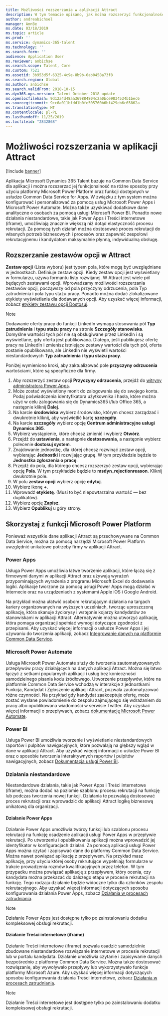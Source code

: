 ```yaml
---
title: Możliwości rozszerzania w aplikacji Attract
description: W tym temacie opisano, jak można rozszerzyć funkcjonalność aplikacji Microsoft Dynamics 365 Talent - Attract przy użyciu platformy Microsoft Power Platform.
author: andreabichsel
manager: AnnBe
ms.date: 03/18/2019
ms.topic: article
ms.prod: ''
ms.service: dynamics-365-talent
ms.technology: ''
ms.search.form: ''
audience: Application User
ms.reviewer: anbichse
ms.search.scope: Talent, Core
ms.custom: 7521
ms.assetid: 3b953d5f-6325-4c9e-8b9b-6ab0458a73f8
ms.search.region: Global
ms.author: anbichse
ms.search.validFrom: 2018-10-15
ms.dyn365.ops.version: Talent October 2018 update
ms.openlocfilehash: 9d12a4d48aa369884804c2a0bce9834534b1bec6
ms.sourcegitcommit: 9cc6a011bfdd1b0fe505760b6bf429eb6c65862a
ms.translationtype: HT
ms.contentlocale: pl-PL
ms.lasthandoff: 11/25/2019
ms.locfileid: "2832868"
---
```

# <a name="extensibility-in-attract"></a>Możliwości rozszerzania w aplikacji Attract

[!include [banner](includes/banner.md)]

Aplikacja Microsoft Dynamics 365 Talent bazuje na Common Data Service dla aplikacji i można rozszerzać jej funkcjonalność na różne sposoby przy użyciu platformy Microsoft Power Platform oraz funkcji dostępnych w usłudze Common Data Service for Apps. W związku z tym system można konfigurować i personalizować za pomocą usług Microsoft Power Apps i Microsoft Power Automate. Można także uzyskiwać dodatkowe dane analityczne o osobach za pomocą usługi Microsoft Power BI. Ponadto nowe działania niestandardowe, takie jak Power Apps i Treści internetowe (iframe), umożliwiają znacznie większą niż dotąd elastyczność procesu rekrutacji. Za pomocą tych działań można dostosować proces rekrutacji do własnych potrzeb biznesowych i procesów oraz zapewnić zespołowi rekrutacyjnemu i kandydatom maksymalnie płynną, indywidualną obsługę.

## <a name="extending-option-sets-in-attract"></a>Rozszerzanie zestawów opcji w Attract

**Zestaw opcji** (Lista wyboru) jest typem pola, które mogą być uwzględniane w jednostkach. Definiuje zestaw opcji. Kiedy zestaw opcji jest wyświetlany w formularzu, używa formantu listy rozwijanej.  W Attract jest wiele pól będących zestawami opcji.  Wprowadzamy możliwości rozszerzania zestawów opcji, począwszy od pola przyczyny odrzucenia, pola Typ zatrudnienia i pola typu stażu pracy.   Ponadto można dodać zlokalizowane etykiety wyświetlania dla dodawanych opcji. Aby uzyskać więcej informacji, zobacz [etykiety zestawu opcji Dostosuj](https://docs.microsoft.com/powerapps/developer/common-data-service/customize-labels-support-multiple-languages).

> [!NOTE]
> Dodawanie oferty pracy do funkcji LinkedIn wymaga stosowania pól **Typ zatrudnienia** i **typu stażu pracy** na stronie **Szczegóły stanowiska**. Domyślne wartości tych pól nie są obsługiwane przez LinkedIn i są wyświetlane, gdy oferta jest publikowana. Dlatego, jeśli publikujesz ofertę pracy na LinkedIn i zmienisz istniejące zestawy wartości dla tych pól, oferta zostanie opublikowana, ale LinkedIn nie wyświetli wartości niestandardowych **Typ zatrudnienia** i **typu stażu pracy**.  

Poniżej wymieniono kroki, aby zaktualizować pole **przyczyny odrzucenia** wartościami, które są specyficzne dla firmy.  

1. Aby rozszerzyć zestaw opcji **Przyczyny odrzucenia**, przejdź do [witryny administratora Power Apps](https://admin.powerapps.com).
2. Może zostać wyświetlony monit do zalogowania się do swojego konta. Podaj poświadczenia identyfikatora użytkownika i hasła, które można użyć w celu zalogowania się do Dynamics365 i/lub Office 365, a następnie kliknij **Dalej**.
3. Na karcie **środowiska** wybierz środowisko, którym chcesz zarządzać i dwukrotnie kliknij, aby wyświetlić kartę **szczegóły**.
4. Na karcie **szczegóły** wybierz opcję **Centrum administracyjne usługi Dynamics 365**.
5. Wybierz wystąpienie, które chcesz zmienić i wybierz **Otwórz**.
6. Przejdź do **ustawienia**, a następnie **dostosowania**, a następnie wybierz polecenie **dostosuj system**.
7. Znajdowanie jednostkę, dla której chcesz rozwinąć zestaw opcji, wybierając **Jednostki** i rozwijając grupę. W tym przykładzie będzie to **Jednostka zgłoszenia o pracę**.
8. Przejdź do pola, dla którego chcesz rozszerzyć zestaw opcji, wybierając opcję **Pola**. W tym przykładzie będzie to **msdyn_rejectionreason**. Kliknij dwukrotnie pole.
9. W polu **zestaw opcji** wybierz opcję **edytuj**.
10. Wybierz ikonę **+**.
11. Wprowadź **etykietę**.  (Musi to być niepowtarzalna wartość — bez duplikatów).
12. Wybierz opcję **Zapisz**.
13. Wybierz **Opublikuj** u góry strony.

## <a name="take-advantage-of-the-microsoft-power-platform"></a>Skorzystaj z funkcji Microsoft Power Platform 

Ponieważ wszystkie dane aplikacji Attract są przechowywane na Common Data Service, można za pomocą narzędzi Microsoft Power Platform uwzględnić unikatowe potrzeby firmy w aplikacji Attract.

### <a name="power-apps"></a>Power Apps

Usługa Power Apps umożliwia łatwe tworzenie aplikacji, które łączą się z firmowymi danymi w aplikacji Attract oraz używają wyrażeń przypominających wyrażenia z programu Microsoft Excel do dodawania logiki. Aplikacje tworzone za pomocą usługi Power Apps mogą działać w Internecie oraz na urządzeniach z systemami Apple iOS i Google Android.

Na przykład można ułatwić osobom rekrutującym działania na targach kariery organizowanych na wyższych uczelniach, tworząc uproszczoną aplikację, która skanuje życiorysy i wstępnie kojarzy kandydatów ze stanowiskami w aplikacji Attract. Alternatywnie można utworzyć aplikację, która pomaga organizacji spełniać wymogi dotyczące zgodności z przepisami. Aby uzyskać więcej informacji o usłudze Power Apps i jej używaniu do tworzenia aplikacji, zobacz [Integrowanie danych na platformie Common Data Service](https://docs.microsoft.com/powerapps).

### <a name="microsoft-power-automate"></a>Microsoft Power Automate 

Usługa Microsoft Power Automate służy do tworzenia zautomatyzowanych przepływów pracy działających na danych aplikacji Attract. Można się łatwo łączyć z setkami popularnych aplikacji i usług bez konieczności samodzielnego pisania kodu źródłowego. Utworzenie przepływów, które na platformie Common Data Service wchodzą w interakcje z jednostkami Funkcja, Kandydat i Zgłoszenie aplikacji Attract, pozwala zautomatyzować różne czynności. Na przykład gdy kandydat zaakceptuje ofertę, może zostać wysłane powiadomienie do zespołu zajmującego się wdrażaniem do pracy albo opublikowana wiadomości w serwisie Twitter. Aby uzyskać więcej informacji o przepływach, zobacz [dokumentację Microsoft Power Automate](https://docs.microsoft.com/flow/).

### <a name="power-bi"></a>Power BI

Usługa Power BI umożliwia tworzenie i wyświetlanie niestandardowych raportów i pulpitów nawigacyjnych, które pozwalają na głębszy wgląd w dane w aplikacji Attract. Aby uzyskać więcej informacji o usłudze Power BI oraz o sposobie tworzenia interaktywnych raportów i pulpitów nawigacyjnych, zobacz [Dokumentacja usługi Power BI](https://docs.microsoft.com/power-bi/).

### <a name="custom-activities"></a>Działania niestandardowe 

Niestandardowe działania, takie jak Power Apps i Treści internetowe (iframe), można dodać na poziomie szablonu procesu rekrutacji na funkcję lub podczas tworzenia nowej funkcji. Działania te pozwalają dostosować proces rekrutacji oraz wprowadzić do aplikacji Attract logikę biznesową unikatową dla organizacji.

#### <a name="power-apps-activity"></a>Działanie Power Apps 

Działanie Power Apps umożliwia twórcy funkcji lub szablonu procesu rekrutacji na funkcję osadzenie aplikacji usługi Power Apps w przepływie rekrutacji. Po utworzeniu i opublikowaniu aplikacji można wprowadzić jej identyfikator w konfiguracjach działań. Za pomocą aplikacji usługi Power Apps można czytać i zapisywać dane do platformy Common Data Service. Można nawet powiązać aplikację z przepływem. Na przykład masz aplikację, przy użyciu której osoby rekrutujące wypełniają formularze w trakcie prowadzenia rozmów kwalifikacyjnych przez telefon. W tym przypadku można powiązać aplikację z przepływem, który ocenia, czy kandydata można przekazać do dalszego etapu w procesie rekrutacji na funkcję. Tego rodzaju działanie będzie widoczne tylko dla członków zespołu rekrutacyjnego. Aby uzyskać więcej informacji dotyczących sposobu konfigurowania działania Power Apps, zobacz [ Działania w procesach zatrudniania](./activities-attract.md).

> [!NOTE]
> Działanie Power Apps jest dostępne tylko po zainstalowaniu dodatku kompleksowej obsługi rekrutacji.

#### <a name="web-content-iframe-activity"></a>Działanie Treści internetowe (iframe)

Działanie Treści internetowe (iframe) pozwala osadzić samodzielnie zbudowane niestandardowe rozwiązanie internetowe w procesie rekrutacji lub w portalu kandydata. Działanie umożliwia czytanie i zapisywanie danych bezpośrednio z platformy Common Data Service. Można także dostosować rozwiązanie, aby wywoływało przepływy lub wykorzystywało funkcje platformy Microsoft Azure. Aby uzyskać więcej informacji dotyczących sposobu konfigurowania działania Treści internetowe, zobacz [Działania w procesach zatrudniania](./activities-attract.md).

> [!NOTE]
> Działanie Treści internetowe jest dostępne tylko po zainstalowaniu dodatku kompleksowej obsługi rekrutacji.
